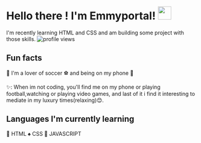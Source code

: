 # Hello there ! I'm Emmyportal! <img src="https://raw.githubusercontent.com/MartinHeinz/MartinHeinz/master/wave.gif" width="35px">
I'm recently learning HTML and CSS and am building some project with those skills.
![profile views](https://komarev.com/ghpvc/?username=Emmyportal&Color=red)
## Fun facts

🥱 I'm a lover of soccer ⚽ and being on my phone 📱

✨: When im not coding, you'll find me on my phone or playing football,watching or playing video games, and last of it i find it interesting to mediate in my luxury times(relaxing)😊.

## Languages I'm currently learning
💖 HTML ♠️ CSS 🥇 JAVASCRIPT
